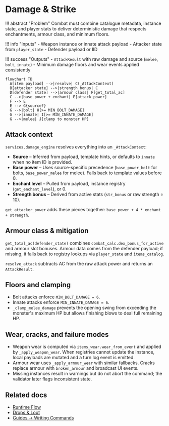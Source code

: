 # Damage & Strike

!!! abstract "Problem"
    Combat must combine catalogue metadata, instance state, and player stats to deliver
    deterministic damage that respects enchantments, armour class, and minimum floors.

!!! info "Inputs"
    - Weapon instance or innate attack payload
    - Attacker state from `player_state`
    - Defender payload or IID

!!! success "Outputs"
    - `AttackResult` with raw damage and source (`melee`, `bolt`, `innate`)
    - Minimum damage floors and wear events applied consistently

```mermaid
flowchart TD
  A[item payload] -->|resolve| C(_AttackContext)
  B[attacker state] -->|strength bonus| C
  D[defender state] -->|armour class| F[get_total_ac]
  C -->|base_power + enchant| E[attack power]
  F --> E
  E --> G{source?}
  G -->|bolt| H[>= MIN_BOLT_DAMAGE]
  G -->|innate| I[>= MIN_INNATE_DAMAGE]
  G -->|melee| J[clamp to monster HP]
```

## Attack context

`services.damage_engine` resolves everything into an `_AttackContext`:

- **Source** – Inferred from payload, template hints, or defaults to `innate` when no
  item ID is provided.
- **Base power** – Uses source-specific precedence (`base_power_bolt` for bolts,
  `base_power_melee` for melee). Falls back to template values before 0.
- **Enchant level** – Pulled from payload, instance registry (`get_enchant_level`), or 0.
- **Strength bonus** – Derived from active stats (`str_bonus` or raw strength ÷ 10).

`get_attacker_power` adds these pieces together: `base_power + 4 * enchant + strength`.

## Armour class & mitigation

`get_total_ac(defender_state)` combines `combat_calc.dex_bonus_for_active` and armour slot
bonuses. Armour data comes from the defender payload; if missing, it falls back to
registry lookups via `player_state` and `items_catalog`.

`resolve_attack` subtracts AC from the raw attack power and returns an `AttackResult`.

## Floors and clamping

- Bolt attacks enforce `MIN_BOLT_DAMAGE = 6`.
- Innate attacks enforce `MIN_INNATE_DAMAGE = 6`.
- `_clamp_melee_damage` prevents the opening swing from exceeding the monster's maximum HP
  but allows finishing blows to deal full remaining HP.

## Wear, cracks, and failure modes

- Weapon wear is computed via `items_wear.wear_from_event` and applied by
  `_apply_weapon_wear`. When registries cannot update the instance, local payloads are
  mutated and a turn log event is emitted.
- Armour wear uses `_apply_armour_wear` with similar fallbacks. Cracks replace armour with
  `broken_armour` and broadcast UI events.
- Missing instances result in warnings but do not abort the command; the validator later
  flags inconsistent state.

## Related docs

- [Runtime Flow](runtime.md)
- [Drops & Loot](drops-and-loot.md)
- [Guides → Writing Commands](../guides/writing-commands.md)
